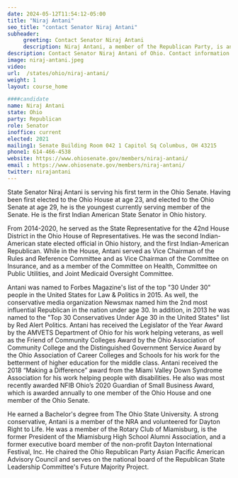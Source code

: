 ```yaml
---
date: 2024-05-12T11:54:12-05:00
title: "Niraj Antani"
seo_title: "contact Senator Niraj Antani"
subheader:
     greeting: Contact Senator Niraj Antani
     description: Niraj Antani, a member of the Republican Party, is an American politician serving in the Ohio State Senate, representing District 6. He assumed office on January 1, 2021, and his current term ends on December 31, 2024.
description: Contact Senator Niraj Antani of Ohio. Contact information for Niraj Antani includes email address, phone number, and mailing address.
image: niraj-antani.jpeg
video:
url:  /states/ohio/niraj-antani/
weight: 1
layout: course_home

####candidate
name: Niraj Antani
state: Ohio
party: Republican
role: Senator
inoffice: current
elected: 2021
mailing1: Senate Building Room 042 1 Capitol Sq Columbus, OH 43215
phone1: 614-466-4538
website: https://www.ohiosenate.gov/members/niraj-antani/
email : https://www.ohiosenate.gov/members/niraj-antani/
twitter: nirajantani
---
```


State Senator Niraj Antani is serving his first term in the Ohio Senate. Having been first elected to the Ohio House at age 23, and elected to the Ohio Senate at age 29, he is the youngest currently serving member of the Senate. He is the first Indian American State Senator in Ohio history.

From 2014-2020, he served as the State Representative for the 42nd House District in the Ohio House of Representatives. He was the second Indian-American state elected official in Ohio history, and the first Indian-American Republican. While in the House, Antani served as Vice Chairman of the Rules and Reference Committee and as Vice Chairman of the Committee on Insurance, and as a member of the Committee on Health, Committee on Public Utilities, and Joint Medicaid Oversight Committee.

Antani was named to Forbes Magazine's list of the top "30 Under 30" people in the United States for Law & Politics in 2015. As well, the conservative media organization Newsmax named him the 2nd most influential Republican in the nation under age 30. In addition, in 2013 he was named to the "Top 30 Conservatives Under Age 30 in the United States" list by Red Alert Politics. Antani has received the Legislator of the Year Award by the AMVETS Department of Ohio for his work helping veterans, as well as the Friend of Community Colleges Award by the Ohio Association of Community College and the Distinguished Government Service Award by the Ohio Association of Career Colleges and Schools for his work for the betterment of higher education for the middle class. Antani received the 2018 “Making a Difference” award from the Miami Valley Down Syndrome Association for his work helping people with disabilities. He also was most recently awarded NFIB Ohio’s 2020 Guardian of Small Business Award, which is awarded annually to one member of the Ohio House and one member of the Ohio Senate.

He earned a Bachelor's degree from The Ohio State University. A strong conservative, Antani is a member of the NRA and volunteered for Dayton Right to Life. He was a member of the Rotary Club of Miamisburg, is the former President of the Miamisburg High School Alumni Association, and a former executive board member of the non-profit Dayton International Festival, Inc. He chaired the Ohio Republican Party Asian Pacific American Advisory Council and serves on the national board of the Republican State Leadership Committee's Future Majority Project.
